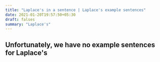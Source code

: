 ```yaml
---
title: "Laplace's in a sentence | Laplace's example sentences"
date: 2021-01-20T19:57:50+05:30
draft: falses
summary: "Laplace's"
---
```

## Unfortunately, we have no example sentences for Laplace's                 
